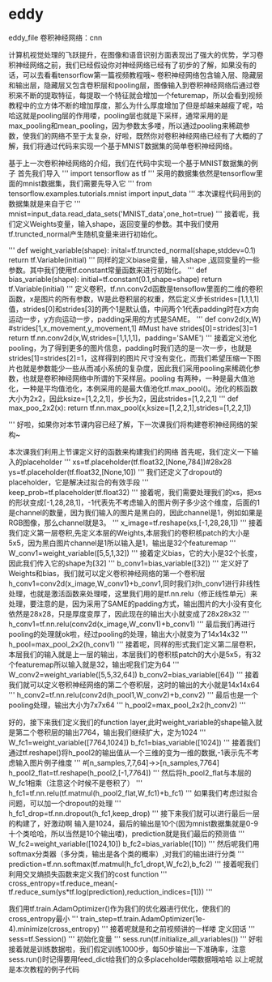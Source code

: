 # eddy
eddy_file
卷积神经网络：cnn

计算机视觉处理的飞跃提升，在图像和语音识别方面表现出了强大的优势，学习卷积神经网络之前，我们已经假设你对神经网络已经有了初步的了解，如果没有的话，可以去看看tensorflow第一篇视频教程哦~
卷积神经网络包含输入层、隐藏层和输出层，隐藏层又包含卷积层和pooling层，图像输入到卷积神经网络后通过卷积来不断的提取特征，每提取一个特征就会增加一个feturemap，所以会看到视频教程中的立方体不断的增加厚度，那么为什么厚度增加了但是却越来越瘦了呢，哈哈这就是pooling层的作用喽，pooling层也就是下采样，通常采用的是max_pooling和mean_pooling，因为参数太多喽，所以通过pooling来稀疏参数，使我们的网络不至于太复杂，好啦，既然你对卷积神经网络已经有了大概的了解，我们将通过代码来实现一个基于MNIST数据集的简单卷积神经网络。

基于上一次卷积神经网络的介绍，我们在代码中实现一个基于MNIST数据集的例子
首先我们导入
'''
import tensorflow as tf
'''
采用的数据集依然是tensorflow里面的mnist数据集，我们需要先导入它
'''
from tensorflow.examples.tutorials.mnist import input_data
'''
本次课程代码用到的数据集就是来自于它
'''
mnist=input_data.read_data_sets('MNIST_data',one_hot=true)
'''
接着呢，我们定义Weights变量，输入shape，返回变量的参数。其中我们使用tf.truncted_normal产生随机变量来进行初始化。

'''
def weight_variable(shape):
	inital=tf.truncted_normal(shape,stddev=0.1)
	return tf.Variable(initial)
'''
同样的定义biase变量，输入shape ,返回变量的一些参数。其中我们使用tf.constant常量函数来进行初始化。
'''
def bias_variable(shape):
	initial=tf.constant(0.1,shape=shape)
	return tf.Variable(initial)
'''
定义卷积，tf.nn.conv2d函数是tensoflow里面的二维的卷积函数，x是图片的所有参数，W是此卷积层的权重，然后定义步长strides=[1,1,1,1]值，strides[0]和strides[3]的两个1是默认值，中间两个1代表padding时在x方向运动一步，y方向运动一步，padding采用的方式是SAME。
'''
def conv2d(x,W)
	#strides[1,x_movement,y_movement,1]
	#Must have strides[0]=strides[3]=1
	return tf.nn.conv2d(x,W,strides=[1,1,1,1]，padding='SAME')
'''
接着定义池化pooling，为了得到更多的图片信息，padding时我们选的是一次一步，也就是strides[1]=strides[2]=1，这样得到的图片尺寸没有变化，而我们希望压缩一下图片也就是参数能少一些从而减小系统的复杂度，因此我们采用pooling来稀疏化参数，也就是卷积神经网络中所谓的下采样层。pooling 有两种，一种是最大值池化，一种是平均值池化，本例采用的是最大值池化tf.max_pool()。池化的核函数大小为2x2，因此ksize=[1,2,2,1]，步长为2，因此strides=[1,2,2,1]
'''
def max_poo_2x2(x):
	return tf.nn.max_pool(x,ksize=[1,2,2,1],strides=[1,2,2,1])
	
'''
好啦，如果你对本节课内容已经了解，下一次课我们将构建卷积神经网络的架构~

本次课我们利用上节课定义好的函数来构建我们的网络
首先呢，我们定义一下输入的placeholder
'''
xs=tf.placeholder(tf.float32,[None,784])#28x28
ys=tf.placeholder(tf.float32,[None,10])
'''
我们还定义了dropout的placeholder，它是解决过拟合的有效手段
'''
keep_prob=tf.placeholder(tf.float32)
'''
接着呢，我们需要处理我们的xs，把xs的形状变成[-1,28,28,1]，-1代表先不考虑输入的图片例子多少这个维度，后面的1是channel的数量，因为我们输入的图片是黑白的，因此channel是1，例如如果是RGB图像，那么channel就是3。
'''
x_image=tf.reshape(xs,[-1,28,28,1])
'''
接着我们定义第一层卷积,先定义本层的Weights,本层我们的卷积核patch的大小是5x5，因为黑白图片channel是1所以输入是1，输出是32个featuremap
'''
W_conv1=weight_variable([5,5,1,32])
'''
接着定义bias，它的大小是32个长度，因此我们传入它的shape为[32]
'''
b_conv1=bias_variable([32])
'''
定义好了Weights和bias，我们就可以定义卷积神经网络的第一个卷积层h_conv1=conv2d(x_image,W_conv1)+b_conv1,同时我们对h_conv1进行非线性处理，也就是激活函数来处理喽，这里我们用的是tf.nn.relu（修正线性单元）来处理，要注意的是，因为采用了SAME的padding方式，输出图片的大小没有变化依然是28x28，只是厚度变厚了，因此现在的输出大小就变成了28x28x32
'''
h_conv1=tf.nn.relu(conv2d(x_image,W_conv1)+b_conv1)
'''
最后我们再进行pooling的处理就ok啦，经过pooling的处理，输出大小就变为了14x14x32
'''
h_pool=max_pool_2x2(h_conv1)
'''
接着呢，同样的形式我们定义第二层卷积，本层我们的输入就是上一层的输出，本层我们的卷积核patch的大小是5x5，有32个featuremap所以输入就是32，输出呢我们定为64
'''
W_conv2=weight_variable([5,5,32,64])
b_conv2=bias_variable([64])
'''
接着我们就可以定义卷积神经网络的第二个卷积层，这时的输出的大小就是14x14x64
'''
h_conv2=tf.nn.relu(conv2d(h_pool1,W_conv2)+b_conv2)
'''
最后也是一个pooling处理，输出大小为7x7x64
'''
h_pool2=max_pool_2x2(h_conv2)
'''

好的，接下来我们定义我们的function layer,此时weight_variable的shape输入就是第二个卷积层的输出7*7*64，输出我们继续扩大，定为1024
'''
W_fc1=weight_variable([7*7*64,1024])
b_fc1=bias_variable([1024])
'''
接着我们通过tf.reshape()将h_pool2的输出值从一个三维的变为一维的数据,-1表示先不考虑输入图片例子维度
'''
#[n_samples,7,7,64]->>[n_samples,7*7*64]
h_pool2_flat=tf.reshape(h_pool2,[-1,7*7*64])
'''
然后将h_pool2_flat与本层的W_fc1相乘（注意这个时候不是卷积了）
'''
h_fc1=tf.nn.relu(tf.matmul(h_pool2_flat,W_fc1)+b_fc1)
'''
如果我们考虑过拟合问题，可以加一个dropout的处理
'''
h_fc1_drop=tf.nn.dropout(h_fc1,keep_drop)
'''
接下来我们就可以进行最后一层的构建了，好激动啊
输入是1024，最后的输出是10个(因为mnist数据集就是0-9十个类哈哈，所以当然是10个输出喽)，prediction就是我们最后的预测值
'''
W_fc2=weight_variable([1024,10])
b_fc2=bias_variable([10])
'''
然后呢我们用softmax分类器（多分类，输出是各个类的概率）,对我们的输出进行分类
'''
prediction=tf.nn.softmax(tf.matmul(h_fc1_dropt,W_fc2),b_fc2)
'''
接着呢我们利用交叉熵损失函数来定义我们的cost function
'''
cross_entropy=tf.reduce_mean(-tf.reduce_sum(ys*tf.log(prediction),reduction_indices=[1]))
'''

我们用tf.train.AdamOptimizer()作为我们的优化器进行优化，使我们的cross_entropy最小
'''
train_step=tf.train.AdamOptimizer(1e-4).minimize(cross_entropy)
'''
接着呢就是和之前视频讲的一样喽
定义回话
'''
sess=tf.Session()
'''
初始化变量
'''
sess.run(tf.initialize_all_variables())
'''
好啦接着就是训练数据啦，我们假定训练1000步，每50步输出一下准确率，注意sess.run()时记得要用feed_dict给我们的众多placeholder喂数据哦哈哈
以上呢就是本次教程的例子代码
